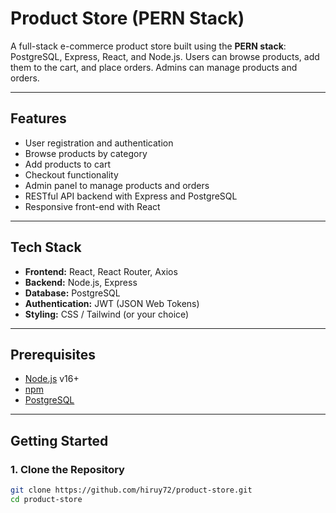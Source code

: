 # Product Store (PERN Stack)

A full-stack e-commerce product store built using the **PERN stack**: PostgreSQL, Express, React, and Node.js. Users can browse products, add them to the cart, and place orders. Admins can manage products and orders.

---

## Features

- User registration and authentication
- Browse products by category
- Add products to cart
- Checkout functionality
- Admin panel to manage products and orders
- RESTful API backend with Express and PostgreSQL
- Responsive front-end with React

---

## Tech Stack

- **Frontend:** React, React Router, Axios
- **Backend:** Node.js, Express
- **Database:** PostgreSQL
- **Authentication:** JWT (JSON Web Tokens)
- **Styling:** CSS / Tailwind (or your choice)

---

## Prerequisites

- [Node.js](https://nodejs.org/) v16+
- [npm](https://www.npmjs.com/)
- [PostgreSQL](https://www.postgresql.org/)

---

## Getting Started

### 1. Clone the Repository

```bash
git clone https://github.com/hiruy72/product-store.git
cd product-store
